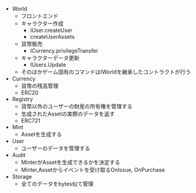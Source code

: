 - World
  - フロントエンド
  - キャラクター作成
    - IUser.createUser
    - createUserAssets
  - 貨幣販売
    - ICurrency.privilegeTransfer
  - キャラクターデータ更新
    - IUsers.Update
  - そのほかゲーム固有のコマンドはIWorldを継承したコントラクトが行う
- Currency
  - 貨幣の残高管理
  - ERC20
- Registry
  - 貨幣以外のユーザーの財産の所有権を管理する
  - 生成されたAssetの実際のデータを返す
  - ERC721
- Mint
  - Assetを生成する
- User
  - ユーザーのデータを管理する
- Audit
  - MinterがAssetを生成できるかを決定する
  - Minter,Assetからイベントを受け取るOnIssue, OnPurchase
- Storage
  - 全てのデータをbytes似て管理